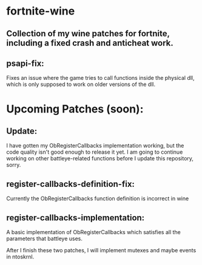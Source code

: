 # fortnite-wine
## Collection of my wine patches for fortnite, including a fixed crash and anticheat work.

## psapi-fix:  
Fixes an issue where the game tries to call functions inside the physical dll, which is only supposed to work on older versions of the dll.


# Upcoming Patches (soon):

## Update:
I have gotten my ObRegisterCallbacks implementation working, but the code quality isn't good enough to release it yet.  I am going to continue working on other battleye-related functions before I update this repository, sorry.

## register-callbacks-definition-fix:  
Currently the ObRegisterCallbacks function definition is incorrect in wine

## register-callbacks-implementation:  
A basic implementation of ObRegisterCallbacks which satisfies all the parameters that battleye uses.


After I finish these two patches, I will implement mutexes and maybe events in ntoskrnl.
